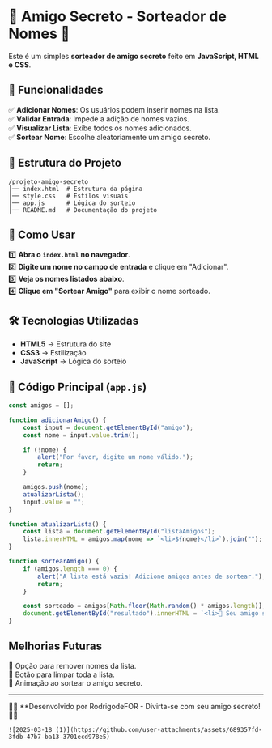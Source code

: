 # 🎉 Amigo Secreto - Sorteador de Nomes 🎁  

Este é um simples **sorteador de amigo secreto** feito em **JavaScript, HTML e CSS**.  

## 📌 Funcionalidades  
✅ **Adicionar Nomes**: Os usuários podem inserir nomes na lista.  
✅ **Validar Entrada**: Impede a adição de nomes vazios.  
✅ **Visualizar Lista**: Exibe todos os nomes adicionados.  
✅ **Sortear Nome**: Escolhe aleatoriamente um amigo secreto.  

## 📂 Estrutura do Projeto  
```
/projeto-amigo-secreto
│── index.html  # Estrutura da página
│── style.css   # Estilos visuais
│── app.js      # Lógica do sorteio
│── README.md   # Documentação do projeto
```

## 🚀 Como Usar  
1️⃣ **Abra o `index.html` no navegador**.  
2️⃣ **Digite um nome no campo de entrada** e clique em "Adicionar".  
3️⃣ **Veja os nomes listados abaixo**.  
4️⃣ **Clique em "Sortear Amigo"** para exibir o nome sorteado.  

## 🛠 Tecnologias Utilizadas  
- **HTML5** → Estrutura do site  
- **CSS3** → Estilização  
- **JavaScript** → Lógica do sorteio  

## 📜 Código Principal (`app.js`)  
```javascript
const amigos = [];

function adicionarAmigo() {
    const input = document.getElementById("amigo");
    const nome = input.value.trim();

    if (!nome) {
        alert("Por favor, digite um nome válido.");
        return;
    }

    amigos.push(nome);
    atualizarLista();
    input.value = "";
}

function atualizarLista() {
    const lista = document.getElementById("listaAmigos");
    lista.innerHTML = amigos.map(nome => `<li>${nome}</li>`).join("");
}

function sortearAmigo() {
    if (amigos.length === 0) {
        alert("A lista está vazia! Adicione amigos antes de sortear.");
        return;
    }

    const sorteado = amigos[Math.floor(Math.random() * amigos.length)];
    document.getElementById("resultado").innerHTML = `<li>🎉 Seu amigo secreto é <strong>${sorteado}</strong>! 🎉</li>`;
}
```

## Melhorias Futuras  
🔹 Opção para remover nomes da lista.  
🔹 Botão para limpar toda a lista.  
🔹 Animação ao sortear o amigo secreto.  

---

👨‍💻 **Desenvolvido por RodrigodeFOR - Divirta-se com seu amigo secreto! 🎅🎁  
```
![2025-03-18 (1)](https://github.com/user-attachments/assets/689357fd-3fdb-47b7-ba13-3701ecd978e5)
